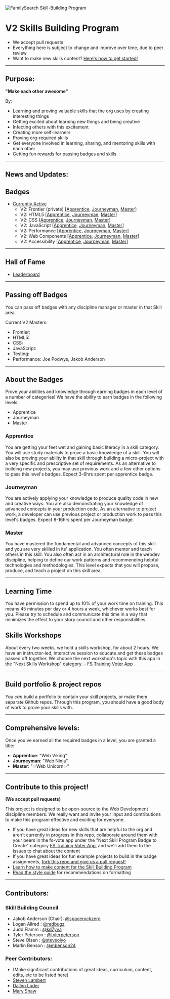 ![FamilySearch Skill-Building Program](https://edge.fscdn.org/assets/img/theme-engage/assets/images/tree-logotype-1x-94806fd4d3214ea1ab7ce7eac7310d2c.png "FamilySearch Skill-Building Program")

V2 Skills Building Program
==========================

- We accept pull requests
- Everything here is subject to change and improve over time, due to peer review
- Want to make new skills content? [Here's how to get started!](https://github.com/fs-webdev/skill-building-program/blob/master/how-to-make-content.md)


-----


## Purpose:
**"Make each other awesome"**

By:

  - Learning and proving valuable skills that the org uses by creating
interesting things
  - Getting excited about learning new things and being creative
  - Infecting others with this excitement
  - Creating more self-learners
  - Proving org-required skills
  - Get everyone involved in learning, sharing, and mentoring skills with each
other
  - Getting fun rewards for passing badges and skills


-----

## News and Updates:

## Badges
- [Currently Active](https://github.com/fs-webdev/skill-building-program/blob/master/badges-active/ "Currently Active Badges")
  - V2: Frontier (private)
  [[Apprentice](https://almtools.ldschurch.org/fhconfluence/display/WD/V2+Frontier+-+Apprentice),
  [Journeyman](https://almtools.ldschurch.org/fhconfluence/display/WD/V2+Frontier+-+Journeyman),
  [Master](https://almtools.ldschurch.org/fhconfluence/display/WD/V2+Frontier+-+Master)]
  - V2: HTML5
  [[Apprentice](https://github.com/fs-webdev/skill-building-program/blob/master/badges-active/html/apprentice.md),
  [Journeyman](https://github.com/fs-webdev/skill-building-program/blob/master/badges-active/html/journeyman.md),
  [Master](https://github.com/fs-webdev/skill-building-program/blob/master/badges-active/html/master.md)]
  - V2: CSS
  [[Apprentice](https://github.com/fs-webdev/skill-building-program/blob/master/badges-active/css/apprentice.md),
  [Journeyman](https://github.com/fs-webdev/skill-building-program/blob/master/badges-active/css/journeyman.md),
  [Master](https://github.com/fs-webdev/skill-building-program/blob/master/badges-active/css/master.md)]
  - V2: JavaScript
  [[Apprentice](https://github.com/fs-webdev/skill-building-program/blob/master/badges-active/javascript/apprentice.md),
  [Journeyman](https://github.com/fs-webdev/skill-building-program/blob/master/badges-active/javascript/journeyman.md),
  [Master](https://github.com/fs-webdev/skill-building-program/blob/master/badges-active/javascript/master.md)]
  - V2: Performance
  [[Apprentice](https://github.com/fs-webdev/skill-building-program/blob/master/badges-active/performance/apprentice.md),
  [Journeyman](https://github.com/fs-webdev/skill-building-program/blob/master/badges-active/performance/journeyman.md),
  [Master](https://github.com/fs-webdev/skill-building-program/blob/master/badges-active/performance/master.md)]
  - V2: Web Components
  [[Apprentice](https://github.com/fs-webdev/skill-building-program/blob/master/badges-active/web-components/apprentice.md),
  [Journeyman](https://github.com/fs-webdev/skill-building-program/blob/master/badges-active/web-components/journeyman.md),
  [Master](https://github.com/fs-webdev/skill-building-program/blob/master/badges-active/web-components/master.md)]
  - V2: Accessibility
  [[Apprentice](https://github.com/fs-webdev/skill-building-program/blob/master/badges-active/accessibility/apprentice.md),
  [Journeyman](https://github.com/fs-webdev/skill-building-program/blob/master/badges-active/accessibility/journeyman.md),
  [Master](https://github.com/fs-webdev/skill-building-program/blob/master/badges-active/accessibility/master.md)]



-----
<!-- Insert newest badges into table below. Newest on left, up to 5 at once -->
<!-- ## Newest Active Badges
[Performance Journeyman](https://github.com/fs-webdev/skill-building-program/blob/master/badges-active/performance/journeyman.md) | [Performance Apprentice](https://github.com/fs-webdev/skill-building-program/blob/master/badges-active/performance/apprentice.md)
----------------------------------------------------------------- | -----------------------------------------------------------------
![Performance Journeyman Badge Image](img/badges/perf-journeyman-md.png "Performance Apprentice Badge Image") | ![Performance Apprentice Badge Image](img/badges/perf-apprentice-md.png "Performance Apprentice Badge Image")


-----
-->


## Hall of Fame
- [Leaderboard](https://github.com/fs-webdev/skill-building-program/issues/38 "Hall of Fame Leaderboard")


-----

## Passing off Badges
You can pass off badges with any discipline manager or master in that Skill area.

Current V2 Masters:
- Frontier:
- HTML5:
- CSS:
- JavaScript:
- Testing:
- Performance: Joe Podwys, Jakob Anderson


-----


## About the Badges

Prove your abilities and knowledge through earning badges in each level of a
number of categories!
We have the ability to earn badges in the following levels:

- Apprentice
- Journeyman
- Master

### Apprentice
You are getting your feet wet and gaining basic literacy in a skill category. You will use study materials to prove a basic knowledge of a skill. You will also be proving your ability in that skill through building a micro-project with a very specific and prescriptive set of requirements. As an alternative to building new projects, you may use previous work and a few other options to pass this level's badges. Expect 3-6hrs spent per apprentice badge.

### Journeyman
You are actively applying your knowledge to produce quality code in new and creative ways. You are also demonstrating your knowledge of advanced concepts in your production code. As an alternative to project work, a developer can use previous project or production work to pass this level's badges. Expect 8-16hrs spent per Journeyman badge.

### Master
You have mastered the fundamental and advanced concepts of this skill and you are very skilled in its' application. You often mentor and teach others in this skill. You also often act in an architectural role in the webdev discipline, helping to define our work patterns and recommending helpful technologies and methodologies. This level expects that you will propose, produce, and teach a project on this skill area.


-----


## Learning Time
You have permission to spend up to 10% of your work time on training. This means 45 minutes per day or 4 hours a week, whichever works best for you. Please try to schedule and communicate this time in a way that minimizes the effect to your story council and other responsibilities.


## Skills Workshops
About every two weeks, we hold a skills workshop, for about 2 hours. We have an instructor-led, interactive session to educate and get these badges passed off together. We choose the next workshop's topic with this app in the "Next Skills Workshop" category. - [FS Training Voter App](https://fs-vote.herokuapp.com/?cat=next-skill-workshop)

-----


## Build portfolio & project repos
You *can* build a portfolio to contain your skill projects, or make them separate Github repos. Through this program, you should have a good body of work to prove your skills with.


-----


## Comprehensive levels:
Once you've earned all the required badges in a level, you are granted a title:

- **Apprentice**: "Web Viking"
- **Journeyman**: "Web Ninja"
- **Master**:     ":sparkles:Web Unicorn:sparkles:"


-----

## Contribute to this project!
**(We accept pull requests)**

This project is designed to be open-source to the Web Development discipline
members. We really want and invite your input and contributions to make this
program effective and exciting for everyone.

- If you have great ideas for new
skills that are helpful to the org and aren't currently in progress in this
repo, collaborate around them with your peers in the fs-vote app under the "Next Skill Program Badge to Create" category [FS Training Voter App](https://fs-vote.herokuapp.com/?cat=next-skill-badge), and we'll add them to the issues to chat about the content
- If you have great ideas for fun example projects to build in the badge
assignments, [fork this repo and give us a pull request!](https://github.com/fs-webdev/skill-building-program/fork "Fork this repo")
- [Learn how to make content for the Skill Building Program](https://github.com/fs-webdev/skill-building-program/blob/master/how-to-make-content.md)
- [Read the style guide](https://github.com/fs-webdev/skill-building-program/blob/master/style-guide.md "Style Guide") for recommendations on formatting


-----


## Contributors:

### Skill Building Council
- Jakob Anderson (Chair): [@spacerockzero](https://github.com/spacerockzero)
- Logan Allred : [@redbugz](https://github.com/redbugz)
- Judd Flamm : [@kd7yva](https://github.com/kd7yva)
- Tyler Peterson : [@tylerpeterson](https://github.com/tylerpeterson)
- Steve Olsen : [@steveolyo](https://github.com/steveolyo)
- Marlin Benson : [@mbenson24](https://github.com/mbenson24)

### Peer Contributors:
- (Make significant contributions of great ideas, curriculum, content, edits,
etc to be listed here)
- [Steven Lambert](https://github.com/straker)
- [Dallen Loder](https://github.com/dllndv)
- [Mary Shaw](https://github.com/marybeshaw)
